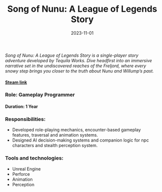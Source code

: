 ﻿---
title: "Song of Nunu: A League of Legends Story"
description: "Single player narrative adventure.<br> Worked as Gameplay Programmer for 1 year"
date: 2023-11-01
image:
  path: assets/img/nunu/nunu.jpg # Add image post (optional)
---

*Song of Nunu: A League of Legends Story is a single-player story adventure developed by Tequila Works. Dive headfirst 
into an immersive narrative set in the undiscovered reaches of the Freljord, where every snowy step brings you closer to 
the truth about Nunu and Willump’s past.*
#### [Steam link](https://store.steampowered.com/app/1333200/Song_of_Nunu_A_League_of_Legends_Story)

### Role: Gameplay Programmer
#### Duration: 1 Year
### Responsibilities:
* Developed role-playing mechanics, encounter-based gameplay features,
traversal and animation systems.
* Designed AI decision-making systems and companion logic for npc characters and stealth perception system.

### Tools and technologies:
* Unreal Engine
* Perforce
* Animation
* Perception


